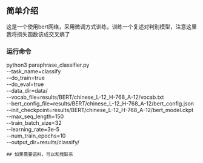 ## 简单介绍

这是一个使用bert网络，采用微调方式训练，训练一个复述对判别模型，注意这里我将损失函数该成交叉熵了

### 运行命令
python3 paraphrase_classifier.py \
    --task_name=classify   \
    --do_train=true   \
    --do_eval=true   \
    --data_dir=data/ \
    --vocab_file=results/BERT/chinese_L-12_H-768_A-12/vocab.txt \
    --bert_config_file=results/BERT/chinese_L-12_H-768_A-12/bert_config.json  \
    --init_checkpoint=results/BERT/chinese_L-12_H-768_A-12/bert_model.ckpt \
    --max_seq_length=150  \
    --train_batch_size=32   \
    --learning_rate=3e-5 \
    --num_train_epochs=10 \
    --output_dir=results/classify/
    
    
    ## 如果需要语料，可以和我联系

